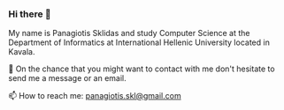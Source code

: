 ### Hi there 👋

<!--
**pasklid/pasklid** is a ✨ _special_ ✨ repository because its `README.md` (this file) appears on your GitHub profile.

Here are some ideas to get you started:

- 🔭 I’m currently working on ...
- 🌱 I’m currently learning ...
- 👯 I’m looking to collaborate on ...
- 🤔 I’m looking for help with ...
- 💬 Ask me about ...
- 📫 How to reach me: ...
- 😄 Pronouns: ...
- ⚡ Fun fact: ...
-->

My name is Panagiotis Sklidas and study Computer Science <!--student from Greece. I am studying on the--> at the Department of Informatics at International Hellenic University located in Kavala.

<!--🌐 Visit my website-->

💬 On the chance that you might want to contact with me don't hesitate to send me a message or an email.

📫 How to reach me: panagiotis.skl@gmail.com 
